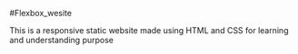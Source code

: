 #Flexbox_wesite

This is a responsive static website made using HTML and CSS for learning and understanding purpose
